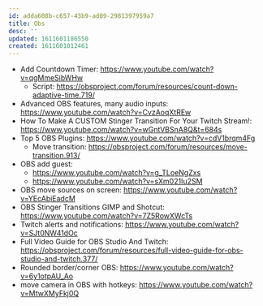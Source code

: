 ```yaml
---
id: adda608b-c657-43b9-ad09-2981397959a7
title: Obs
desc: ''
updated: 1611601186550
created: 1611601012461
---
```


- Add Countdown Timer: https://www.youtube.com/watch?v=qgMmeSibWHw
  - Script:
    https://obsproject.com/forum/resources/count-down-adaptive-time.719/
- Advanced OBS features, many audio inputs:
  https://www.youtube.com/watch?v=CvzAoqXtREw
- How To Make A CUSTOM Stinger Transition For Your Twitch Stream!:
  https://www.youtube.com/watch?v=wGntVBSnA8Q&t=684s
- Top 5 OBS Plugins: https://www.youtube.com/watch?v=cdV1brqm4Fg
  - Move transition:
    https://obsproject.com/forum/resources/move-transition.913/
- OBS add guest:
  - https://www.youtube.com/watch?v=g_TLoeNgZxs
  - https://www.youtube.com/watch?v=sXm021Iu2SM
- OBS move sources on screen:
  https://www.youtube.com/watch?v=YEcAbiEadcM
- OBS Stinger Transitions GIMP and Shotcut:
  https://www.youtube.com/watch?v=7Z5RowXWcTs
- Twitch alerts and notifications:
  https://www.youtube.com/watch?v=SJt0NW41dOc
- Full Video Guide for OBS Studio And Twitch:
  https://obsproject.com/forum/resources/full-video-guide-for-obs-studio-and-twitch.377/
- Rounded border/corner OBS:
  https://www.youtube.com/watch?v=6y1otpAU_Ao
- move camera in OBS with hotkeys:
  https://www.youtube.com/watch?v=MtwXMyFkj0Q
